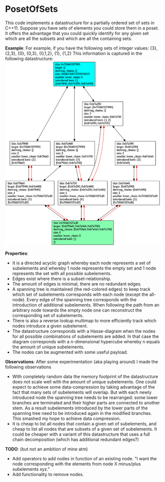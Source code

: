 PosetOfSets
=======================================

This code implements a datastructure for a partially ordered set of sets in C++11.
Suppose you have sets of elements you could store them in a poset. It offers the advantage that you could quickly identify for any given set which are all the subsets and which are all the containing sets.


**Example**:
For example, if you have the following sets of integer values:
{3}, {2,3}, {0}, {0,3}, {0,1,2}, {1}, {1,2}
This information is captured in the following datastructure:
![Example diagram](./ok2.png)

**Properties**:
- It is a directed acyclic graph whereby each node represents a set of subelements and whereby 1 node represents the empty set and 1 node represents the set with all possible subelements.
- Edges exist where there is a subset-relationship.
- The amount of edges is minimal, there are no redundant edges.
- A spanning tree is maintained (the red-colored edges) to keep track which set of subelements corresponds with each node (except the all-node).  Every edge of the spanning tree corresponds with the introduction of additional subelements. When following the path from an arbitrary node towards the empty node one can reconstruct the corresponding set of subelements.
- There is also a reverse lookup multimap to more efficiently track which nodes introduce a given subelement.
- The datastructure corresponds with a Hasse-diagram when the nodes for all possible combinations of subelements are added. In that case the diagram corresponds with a n-dimensional hypercube whereby n equals the amount of unique subelements.
- The nodes can be augmented with some useful payload.


**Observations**: After some experimentation (aka playing around) I made the following observations
- With completely random data the memory footprint of the datastructure does not scale well with the amount of unique subelements. One could expect to achieve some data-compression by taking advantage of the fact that many sets of subelements will overlap. But with each newly introduced node the spanning tree needs to be rearranged: some lower branches are terminated and their higher parts are connected to another stem. As a result subelements introduced by the lower parts of the spanning tree need to be introduced again in the modified branches. This smashed my hope to achieve data compression.
- It is cheap to list all nodes that contain a given set of subelements, and cheap to list all nodes that are subsets of a given set of subelements. It could be cheaper with a variant of this datastructure that uses a full chain decomposition (which has additional redundant edges?)

**TODO**: (but not an ambition of mine atm)
- Add operators to add nodes in function of an existing node. "I want the node corresponding with the elements from node X minus/plus subelements xyz."
- Add functionality to remove nodes.


